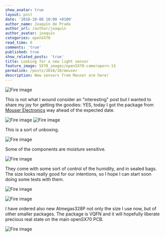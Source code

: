 ```yaml
---
show_avatar: true
layout: post
date: '2018-10-08 10:00 +0100'
author_name: Joaquín de Prada
author_url: /author/joaquin
author_avatar: joaquin
categories: openSX70
read_time: 6
comments: 'true'
published: true
show_related_posts: 'true'
title: Looking for a new light sensor
feature_image: SX70_images/openSX70-cameraporn-13
permalink: /posts/2018/10/mouser
description: New sensors from Mouser are here!
---
```

![Fire image]({{site.url}}/{{site.baseurl}}img/2018/10/2018-10-08-mouser-unboxing-1.jpg)

This is not what I wound consider an "interesting" post but I wanted to share my joy for getting the goodies: YES, today I got the package from [Mouser Electronics](https://www.mouser.com/) way ahead of the expected date.

![Fire image]({{site.url}}/{{site.baseurl}}img/2018/10/2018-10-08-mouser-unboxing-2.jpg)
![Fire image]({{site.url}}/{{site.baseurl}}img/2018/10/2018-10-08-mouser-unboxing-3.jpg)


This is a sort of unboxing. 

![Fire image]({{site.url}}/{{site.baseurl}}img/2018/10/2018-10-08-mouser-unboxing-4.jpg)

Some of the components are moisture sensitive.

![Fire image]({{site.url}}/{{site.baseurl}}img/2018/10/2018-10-08-mouser-unboxing-5.jpg)

They come with some sort of control of the humidity, and in sealed bags. The size looks really good for our intentions, so I hope I can start soon doing some tests with them.

![Fire image]({{site.url}}/{{site.baseurl}}img/2018/10/2018-10-08-mouser-unboxing-6.jpg)


![Fire image]({{site.url}}/{{site.baseurl}}img/2018/10/2018-10-08-mouser-unboxing-7.jpg)


I have ordered also new Atmegas328P not only the size I use now, but of other smaller packages. The package is VQFN and it will hopefully liberate precious real state on the main openSX70 PCB.

![Fire image]({{site.url}}/{{site.baseurl}}img/2018/10/2018-10-08-mouser-unboxing-8.jpg)
